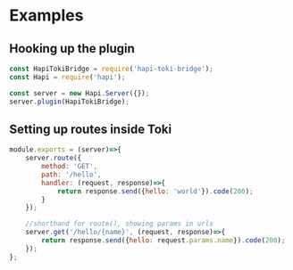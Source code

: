 # Examples

## Hooking up the plugin

```javascript
const HapiTokiBridge = require('hapi-toki-bridge');
const Hapi = require('hapi');

const server = new Hapi.Server({});
server.plugin(HapiTokiBridge);
```

## Setting up routes inside Toki

```javascript
module.exports = (server)=>{
    server.route({
        method: 'GET',
        path: '/hello',
        handler: (request, response)=>{
            return response.send({hello: 'world'}).code(200);
        }
    });

    //shorthand for route(), showing params in urls
    server.get('/hello/{name}', (request, response)=>{
        return response.send({hello: request.params.name}).code(200);
    });
};
```
